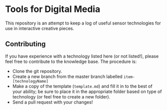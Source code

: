 # Tools for Digital Media

This repository is an attempt to keep a log of useful sensor technologies for use in interactive creative pieces.

## Contributing
If you have experience with a technology listed here (or not listed!), please feel free to contribute to the knowledge base.  The procedure is:

* Clone the git repository.
* Create a new branch from the master branch labelled ```item-[technologyName]```
* Make a copy of the template (`template.md`) and fill it in to the best of your ability; be sure to place it in the appropriate folder based on type of technology (or feel free to create a new folder).
* Send a pull request with your changes!

